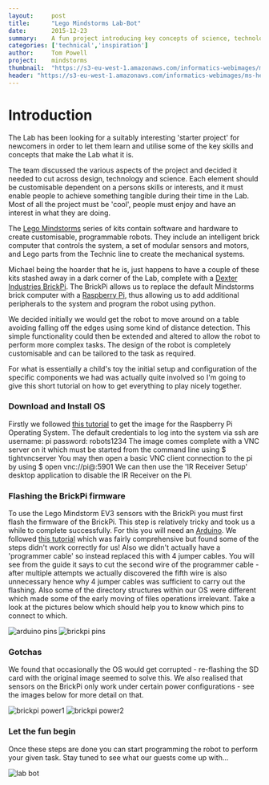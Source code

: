 ```yaml
---
layout:     post
title:      "Lego Mindstorms Lab-Bot"
date:       2015-12-23
summary:    A fun project introducing key concepts of science, technology and design.
categories: ['technical','inspiration']
author: 	Tom Powell
project:    mindstorms
thumbnail:  "https://s3-eu-west-1.amazonaws.com/informatics-webimages/ms-labbot.JPG"
header: "https://s3-eu-west-1.amazonaws.com/informatics-webimages/ms-header.JPG"
---
```


# Introduction

The Lab has been looking for a suitably interesting 'starter project' for newcomers in order to let them 
learn and utilise some of the key skills and concepts that make the Lab what it is.

The team discussed the various aspects of the project and decided it needed to cut across design, technology and science.
Each element should be customisable dependent on a persons skills or interests, and it must enable people to achieve 
something tangible during their time in the Lab. Most of all the project must be 'cool', people must enjoy and have an
interest in what they are doing.

The [Lego Mindstorms][Lego Mindstorms] series of kits contain software and hardware to create customisable, programmable
robots. They include an intelligent brick computer that controls the system, a set of modular sensors and motors, 
and Lego parts from the Technic line to create the mechanical systems. 

Michael being the hoarder that he is, just happens to have a couple of these kits stashed away in a dark corner 
of the Lab, complete with a [Dexter Industries BrickPi][DI]. The BrickPi allows us to replace the default Mindstorms brick 
computer with a [Raspberry Pi][Raspberry Pi], thus allowing us to add additional peripherals to the system and program 
the robot using python.

We decided initially we would get the robot to move around on a table avoiding falling off the edges using some kind of
distance detection. This simple functionality could then be extended and altered to allow the robot to perform more complex
tasks. The design of the robot is completely customisable and can be tailored to the task as required. 

For what is essentially a child's toy the initial setup and configuration of the specific components we had was actually 
quite involved so I'm going to give this short tutorial on how to get everything to play nicely together.


### Download and Install OS 

Firstly we followed [this tutorial][DI OS] to get the image for the Raspberry Pi Operating System.
The default credentials to log into the system via ssh are username: pi password: robots1234
The image comes complete with a VNC server on it which must be started from the command line using $ tightvncserver
You may then open a basic VNC client connection to the pi by using $ open vnc://pi@<YOUR RASPBERRY PI IP ADDRESS>:5901
We can then use the 'IR Receiver Setup' desktop application to disable the IR Receiver on the Pi. 


### Flashing the BrickPi firmware

To use the Lego Mindstorm EV3 sensors with the BrickPi you must first flash the firmware of the BrickPi.
This step is relatively tricky and took us a while to complete successfully. For this you will need an [Arduino][Arduino].
We followed [this tutorial][BrickPi Flashing] which was fairly comprehensive but found some of the steps didn't work 
correctly for us! Also we didn't actually have a 'programmer cable' so instead replaced this with 4 jumper cables.
You will see from the guide it says to cut the second wire of the programmer cable - after multiple attempts we actually 
discovered the fifth wire is also unnecessary hence why 4 jumper cables was sufficient to carry out the flashing.
Also some of the directory structures within our OS were different which made some of the early moving of files operations
irrelevant. Take a look at the pictures below which should help you to know which pins to connect to which.

![arduino pins](https://s3-eu-west-1.amazonaws.com/informatics-webimages/ms-arduino.JPG)
![brickpi pins](https://s3-eu-west-1.amazonaws.com/informatics-webimages/ms-brickpi-ports.jpg)

### Gotchas
We found that occasionally the OS would get corrupted - re-flashing the SD card with the original image seemed to solve this.
We also realised that sensors on the BrickPi only work under certain power configurations - see the images below for 
more detail on that.

![brickpi power1](https://s3-eu-west-1.amazonaws.com/informatics-webimages/ms-power1.jpg)
![brickpi power2](https://s3-eu-west-1.amazonaws.com/informatics-webimages/ms-power2.jpg)

### Let the fun begin

Once these steps are done you can start programming the robot to perform your given task.
Stay tuned to see what our guests come up with...

![lab bot](https://s3-eu-west-1.amazonaws.com/informatics-webimages/ms-labbot.JPG)


[Arduino]: https://www.arduino.cc/
[Lego Mindstorms]: http://www.lego.com/en-us/mindstorms/?domainredir=mindstorms.lego.com
[Raspberry Pi]: https://www.raspberrypi.org/
[DI]: http://www.dexterindustries.com/brickpi/
[DI OS]: http://www.dexterindustries.com/howto/install-raspbian-for-robots-image-on-an-sd-card/
[BrickPi Flashing]: https://docs.google.com/document/d/1QxCeXnmkck9r99hzdpAR_CLuKhQ2-f6hLseoA4FNK7M/edit